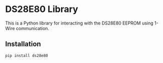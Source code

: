 # DS28E80 Library

This is a Python library for interacting with the DS28E80 EEPROM using 1-Wire communication.

## Installation

```bash
pip install ds28e80
